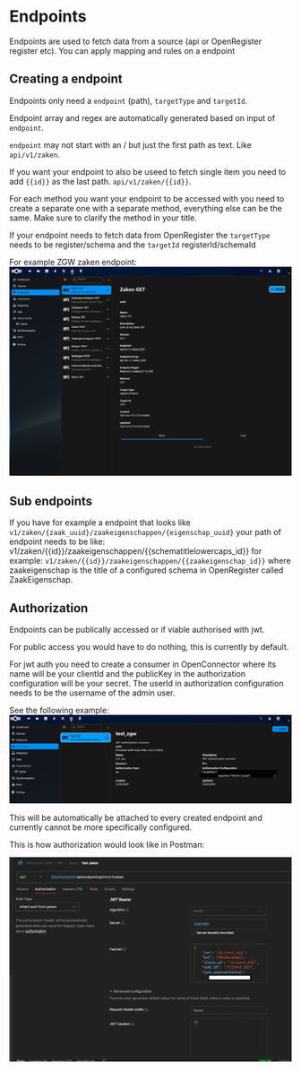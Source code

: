 # Endpoints

Endpoints are used to fetch data from a source (api or OpenRegister register etc). You can apply mapping and rules on a endpoint

## Creating a endpoint

Endpoints only need a `endpoint` (path), `targetType` and `targetId`.

Endpoint array and regex are automatically generated based on input of `endpoint`.

`endpoint` may not start with an / but just the first path as text. Like `api/v1/zaken`. 

If you want your endpoint to also be useed to fetch single item you need to add `{{id}}` as the last path. `api/v1/zaken/{{id}}`. 

For each method you want your endpoint to be accessed with you need to create a separate one with a separate method, everything else can be the same. Make sure to clarify the method in your title.

If your endpoint needs to fetch data from OpenRegister the `targetType` needs to be register/schema and the `targetId` registerId/schemaId 

For example ZGW zaken endpoint:
![Endpoint example](endpoint-example.png)

## Sub endpoints

If you have for example a endpoint that looks like `v1/zaken/{zaak_uuid}/zaakeigenschappen/{eigenschap_uuid}` your path of endpoint needs to be like: v1/zaken/{{id}}/zaakeigenschappen/{{schematitlelowercaps_id}} for example: `v1/zaken/{{id}}/zaakeigenschappen/{{zaakeigenschap_id}}` where zaakeigenschap is the title of a configured schema in OpenRegister called ZaakEigenschap.

## Authorization

Endpoints can be publically accessed or if viable authorised with jwt. 

For public access you would have to do nothing, this is currently by default.

For jwt auth you need to create a consumer in OpenConnector where its name will be your clientId and the publicKey in the authorization configuration will be your secret.
The userId in authorization configuration needs to be the username of the admin user.

See the following example:
![Example consumer](example-consumer.png)

This will be automatically be attached to every created endpoint and currently cannot be more specifically configured.

This is how authorization would look like in Postman:

![Postman example](postman-example.png)



